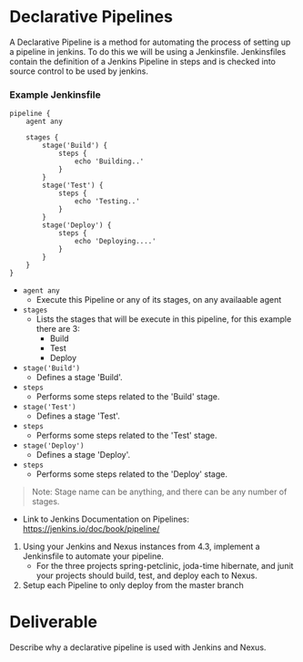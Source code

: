 # Declarative Pipelines

A Declarative Pipeline is a method for automating the process of setting up a pipeline in jenkins. To do this we will be using a Jenkinsfile. Jenkinsfiles contain the definition of a Jenkins Pipeline in steps and is checked into source control to be used by jenkins. 

### Example Jenkinsfile
```
pipeline {
    agent any

    stages {
        stage('Build') {
            steps {
                echo 'Building..'
            }
        }
        stage('Test') {
            steps {
                echo 'Testing..'
            }
        }
        stage('Deploy') {
            steps {
                echo 'Deploying....'
            }
        }
    }
}
```

- ```agent any```
    - Execute this Pipeline or any of its stages, on any availaable agent
- ```stages```
    - Lists the stages that will be execute in this pipeline, for this example there are 3:
        - Build
        - Test
        - Deploy
- ```stage('Build')```
    - Defines a stage 'Build'.
- ``` steps ```
    - Performs some steps related to the 'Build' stage.
- ```stage('Test')```
    - Defines a stage 'Test'.
- ``` steps ```
    - Performs some steps related to the 'Test' stage.
- ```stage('Deploy')```
    - Defines a stage 'Deploy'.
- ``` steps ```
    - Performs some steps related to the 'Deploy' stage.

> Note: Stage name can be anything, and there can be any number of stages.

- Link to Jenkins Documentation on Pipelines: https://jenkins.io/doc/book/pipeline/

1. Using your Jenkins and Nexus instances from 4.3, implement a Jenkinsfile to automate your pipeline. 
    - For the three projects spring-petclinic, joda-time hibernate, and junit your projects should build, test, and deploy each to Nexus.
2. Setup each Pipeline to only deploy from the master branch

# Deliverable

Describe why a declarative pipeline is used with Jenkins and Nexus.